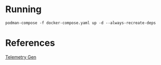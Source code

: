 # Running
`podman-compose -f docker-compose.yaml up -d --always-recreate-deps`

# References
[Telemetry Gen](https://github.com/open-telemetry/opentelemetry-collector-contrib/tree/main/cmd/telemetrygen)